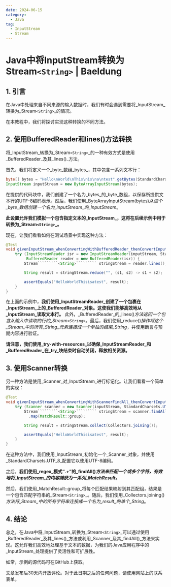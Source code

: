 ```yaml
---
date: 2024-06-15
category:
  - Java
tag:
  - InputStream
  - Stream
---
```

# Java中将InputStream转换为Stream`````````<String>````````` | Baeldung

## 1. 引言

在Java中处理来自不同来源的输入数据时，我们有时会遇到需要将_InputStream_转换为_Stream`````````<String>`````````_的情况。

在本教程中，我们将探讨实现这种转换的不同方法。

## 2. 使用BufferedReader和lines()方法转换

将_InputStream_转换为_Stream`````````<String>`````````_的一种有效方式是使用_BufferedReader_及其_lines()_方法。

首先，我们将定义一个_byte_数组_bytes_，其中包含一系列文本行：

```java
byte[] bytes = "Hello\nWorld\nThis\nis\na\ntest".getBytes(StandardCharsets.UTF_8);
InputStream inputStream = new ByteArrayInputStream(bytes);
```

在提供的代码块中，我们创建了一个名为_bytes_的_byte_数组，以保存所提供文本行的UTF-8编码表示。然后，我们使用_ByteArrayInputStream(bytes)_从这个_byte_数组创建一个名为_inputStream_的_InputStream_。

**此设置允许我们模拟一个包含指定文本的_InputStream_，这将在后续示例中用于转换为_Stream`````````<String>`````````_。**

现在，让我们看看如何在测试场景中实现这种方法：

```java
@Test
void givenInputStream_whenConvertingWithBufferedReader_thenConvertInputStreamToStringStream() throws IOException {
    try (InputStreamReader isr = new InputStreamReader(inputStream, StandardCharsets.UTF_8);
         BufferedReader reader = new BufferedReader(isr)) {
        Stream`````````<String>````````` stringStream = reader.lines();

        String result = stringStream.reduce("", (s1, s2) -> s1 + s2);

        assertEquals("HelloWorldThisisatest", result);
    }
}
```

在上面的示例中，**我们使用_InputStreamReader_创建了一个包裹在_InputStream_上的_BufferedReader_对象。这使我们能够高效地从_InputStream_读取文本行。** 此外，_BufferedReader_的_lines()_方法返回一个包含从输入中读取的行的_Stream`````````<String>`````````_。最后，我们使用_reduce()_操作将这个_Stream_中的所有_String_元素连接成一个单独的结果_String_，并使用断言与预期内容进行验证。

**请注意，我们使用_try-with-resources_以确保_InputStreamReader_和_BufferedReader_在_try_块结束时自动关闭，释放相关资源。**

## 3. 使用Scanner转换

另一种方法是使用_Scanner_对_InputStream_进行标记化。让我们看看一个简单的实现：

```java
@Test
void givenInputStream_whenConvertingWithScannerFindAll_thenConvertInputStreamToStringStream() {
    try (Scanner scanner = new Scanner(inputStream, StandardCharsets.UTF_8)) {
        Stream`````````<String>````````` stringStream = scanner.findAll(".+")
          .map(MatchResult::group);

        String result = stringStream.collect(Collectors.joining());

        assertEquals("HelloWorldThisisatest", result);
    }
}
```

在这种方法中，我们使用_InputStream_初始化一个_Scanner_对象，并使用_StandardCharsets.UTF_8_配置它以使用UTF-8编码。

之后，**我们使用_regex_模式“_.+_”的_findAll()_方法来匹配一个或多个字符，有效地将_InputStream_的内容捕获为一系列_MatchResult_。**

然后，我们使用_MatchResult::group_将每个匹配结果映射到其匹配组，结果是一个包含匹配字符串的_Stream`````````<String>`````````_。随后，我们使用_Collectors.joining()_方法将_Stream_中的所有字符串连接成一个名为_result_的单个_String_。

## 4. 结论

总之，在Java中将_InputStream_转换为_Stream`````````<String>`````````_可以通过使用_BufferedReader_及其_lines()_方法或利用_Scanner_及其_findAll()_方法来实现。这允许我们高效地处理基于文本的数据，为我们的Java应用程序中的_InputStream_处理提供了灵活性和可扩展性。

如常，示例的源代码可在GitHub上获取。

文章发布后30天内开放评论。对于此日期之后的任何问题，请使用网站上的联系表单。